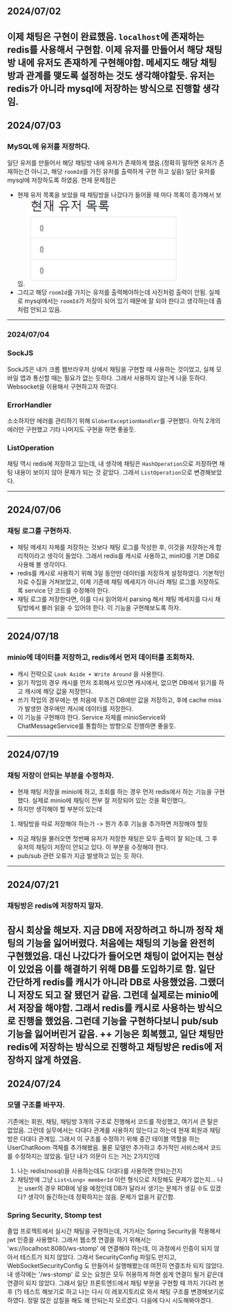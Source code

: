 ## 2024/07/02
이제 채팅은 구현이 완료했음.
`localhost`에 존재하는 redis를 사용해서 구현함.
이제 유저를 만들어서 해당 채팅방 내에 유저도 존재하게 구현해야함.
메세지도 해당 채팅방과 관계를 맺도록 설정하는 것도 생각해야할듯.
유저는 redis가 아니라 mysql에 저장하는 방식으로 진행할 생각임.
---
## 2024/07/03
### MySQL에 유저를 저장하다. 
일단 유저를 만들어서 해당 채팅방 내에 유저가 존재하게 했음.(정확히 말하면 유저가 존재하는건 아니고, 해당 `roomId`를 가진 유저를 출력하게 구현
하고 싶음) 일단 유저를 mysql에 저장하도록 하였음. 현재 문제점은
- 현재 유저 목록을 보았을 때 채팅방을 나갔다가 들어올 때 마다 목록이 증가해서 보임.
![img.png](img.png)
- 그리고 해당 `roomId`를 가지는 유저를 출력해야하는데 사진처럼 출력이 안됨. 실제로 mysql에서는 `roomId`가 저장이 되어 있기 때문에 잘 되야 한다고 생각하는데 좀 처럼 안되고 있음.
---
### 2024/07/04
### SockJS
SockJS은 내가 크롬 웹브라우저 상에서 채팅을 구현할 때 사용하는 것이었고, 실제 모바일 앱과 통신할 때는 필요가 없는 듯하다. 그래서 사용하지 않는게 나을 듯하다.
Websocket을 이용해서 구현하고자 하였다.
### ErrorHandler
소소하지만 에러를 관리하기 위해 `GloberExceptionHandler`를 구현했다. 아직 2개의 에러만 구현했고 기타 나머지도 구현을 하면 좋을듯.
### ListOperation
채팅 역시 redis에 저장하고 있는데, 내 생각에 채팅은 `HashOperation`으로 저장하면 채팅 내용이 보이지 않아 문제가 되는 것 같았다. 그래서 `ListOperation`으로 변경해보았다.

---
## 2024/07/06
### 채팅 로그를 구현하자.
- 채팅 메세지 자체를 저장하는 것보다 채팅 로그를 작성한 후, 이것을 저장하는게 합리적이라고 생각이 들었다. 그래서
redis를 캐시로 사용하고, minIO를 기본 DB로 사용해 볼 생각이다.
- redis를 캐시로 사용하기 위해 3일 동안만 데이터를 저장하게 설정하였다.
기본적인 자료 수집을 거쳐보았고, 이제 기존에 채팅 메세지가 아니라 채팅 로그를 저장하도록 service 단 코드를 수정해야 한다. 
- 채팅 로그를 저장한다면, 이를 다시 읽어와서 parsing 해서 채팅 메세지를 다시 채팅방에서 불러 읽을 수 있어야 한다.
이 기능을 구현해보도록 하자.
---
## 2024/07/18
### minio에 데이터를 저장하고, redis에서 먼저 데이터를 조회하자.
- 캐시 전략으로 `Look Aside + Write Around` 을 사용한다.
- 읽기 작업의 경우 캐시를 먼저 조회해서 있으면 캐시에서, 없으면 DB에서 읽기를 하고 캐시에 해당 값을 저장한다.
- 쓰기 작업의 경우에는 맨 처음에 무조건 DB에만 값을 저장하고, 후에 cache miss가 발생한 경우에만 캐시에 데이터를 저장한다.
- 이 기능을 구현해야 한다. Service 자체를 minioService와 ChatMessageService를 통합하는 방향으로 진행하면 좋을듯.
---
## 2024/07/19
### 채팅 저장이 안되는 부분을 수정하자.
- 현재 채팅 저장을 minio에 하고, 조회를 하는 경우 먼저 redis에서 하는 기능을 구현했다. 실제로 minio에 채팅이 전부 잘 저장되어 있는 것을 확인했다,.
- 하지만 생각해야 할 부분이 있는데
1. 채팅방을 따로 저장해야 하는가 -> 뭔가 추후 기능을 추가하면 저장해야 할듯
- 지금 채팅을 불러오면 첫번째 유저가 저장한 채팅은 모두 출력이 잘 되는데, 그 후 유저의 채팅이 저장이 안되고 있다. 이 부분을 수정해야 한다.
- pub/sub 관련 오류가 지금 발생하고 있는 듯 하다.
---
## 2024/07/21
### 채팅방은 redis에 저장하지 말자.
잠시 회상을 해보자. 지금 DB에 저장하려고 하니까 정작 채팅의 기능을 잃어버렸다.
처음에는 채팅의 기능을 완전히 구현했었음. 대신 나갔다가 들어오면 채팅이 없어지는 현상이 있었음
이를 해결하기 위해 DB를 도입하기로 함. 일단 간단하게 redis를 캐시가 아니라 DB로 사용했었음. 그랬더니 저장도 되고 잘 됐던거 같음.
그런데 실제로는 minio에서 저장을 해야함. 그래서 redis를 캐시로 사용하는 방식으로 진행을 했었음. 그런데 기능을 구현하다보니 pub/sub 기능을 잃어버린거 같음.
++ 기능은 회복했고, 일단 채팅만 redis에 저장하는 방식으로 진행하고 채팅방은 redis에 저장하지 않게 하였음.
---
## 2024/07/24
### 모델 구조를 바꾸자.
기존에는 회원, 채팅, 채팅방 3개의 구조로 진행해서 코드를 작성했고, 여기서 큰 탈은 없었음. 그런데 실무에서는 다대다 관계를 사용하지 않는다고 하는데 
현재 회원과 채팅방은 다대다 관계임. 그래서 이 구조를 수정하기 위해 중간 테이블 역할을 하는 UserChatRoom 객체를 추가해봤음. 물론 모델만 추가하고
추가적인 서비스에서 코드를 수정하지는 않았음. 일단 내가 의문이 드는 거는 2가지인데
1. 나는 redis(nosql)을 사용하는데도 다대다를 사용하면 안되는건지
2. 채팅방에 그냥 `List<Long> memberId` 이런 형식으로 저장해도 문제가 없는지... 나는 user의 경우 RDB에 넣을 예정인데 DB가 달라서 생기는 문제가 생길 수도 있겠다? 생각이 들긴하는데 정확하지는 않음. 문제가 없을거 같긴함.
### Spring Security, Stomp test
졸업 프로젝트에서 실시간 채팅을 구현하는데, 거기서는 Spring Security을 적용해서 jwt 인증을 사용했다. 그래서 웹소켓 연결을 하기 위해서는 'ws://localhost:8080/ws-stomp' 에 연결해야 하는데,
이 과정에서 인증이 되지 않아서 테스트가 되지 않았다. 그래서 SecurityConfig 파일도 만지고, WebSocketSecurityConfig 도 만들어서 실행해봤는데 여전히 연결조차 되지 않았다. 내 생각에는 '/ws-stomp' 로 오는
요청은 모두 허용하게 하면 쉽게 연결이 될거 같은데 연결이 되지 않았다. 그래서 일단 프론트엔드에서 채팅 부분을 구현할 때 까지 기다려 본 후 (?) 테스트 해보기로 하고 나는 다시 이 레포지토리로 와서
채팅 구조를 변경해보기로 하였다. 정말 많은 삽질을 해도 왜 안되는지 모르겠다. 다음에 다시 시도해봐야겠다.

